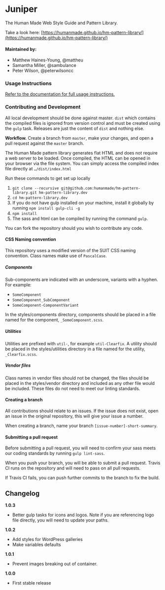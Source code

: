 # Juniper 

The Human Made Web Style Guide and Pattern Library.

Take a look here: [https://humanmade.github.io/hm-pattern-library/](https://humanmade.github.io/hm-pattern-library/)

#### Maintained by:

* Matthew Haines-Young, @mattheu
* Samantha Miller, @sambulance
* Peter Wilson, @peterwilsoncc

### Usage Instructions

[Refer to the documentation for full usage instructions.](https://humanmade.github.io/hm-pattern-library/pages/instructions.html)

### Contributing and Development

All local development should be done against master. `dist` which contains the compiled files is ignored from version control and must be created using the `gulp` task. Releases are just the content of `dist` and nothing else. 

**Workflow.** Create a branch from `master`, make your changes, and open a pull request against the `master` branch.

The Human Made pattern library generates flat HTML and does not require a web server to be loaded. Once compiled, the HTML can be opened in your browser via the file system. You can simply access the compiled index file directly at `…/dist/index.html`

Run these commands to get set up locally

1. `git clone --recursive git@github.com:humanmade/hm-pattern-library.git hm-pattern-library.dev`
1. `cd hm-pattern-library.dev`
1. If you do not have gulp installed on your machine, install it globally by running `npm install gulp-cli -g`
1. `npm install`
1. The sass and html can be compiled by running the command `gulp`.

You can fork the repository should you wish to contribute any code.

#### CSS Naming convention

This repository uses a modified version of the SUIT CSS naming convention. Class names make use of `PascalCase`.

##### Components

Sub-components are indicated with an underscore, variants with a hyphen. For example:

* `SomeComponent`
* `SomeComponent_SubComponent`
* `SomeComponent-ComponentVariant`

In the styles/components directory, components should be placed in a file named for the component, `_SomeComponent.scss`.

##### Utilities

Utilities are prefixed with `util-`, for example `util-Clearfix`. A utility should be placed in the styles/utilities directory in a file named for the utility, `_Clearfix.scss`.

##### Vendor files

Class names in vendor files should not be changed, the files should be placed in the styles/vendor directory and included as any other file would be included. These files do not need to meet our linting standards.

#### Creating a branch

All contributions should relate to an issues. If the issue does not exist, open an issue in the original repository, this will give your issue a number.

When creating a branch, name your branch `[issue-number]-short-summary`.

#### Submitting a pull request

Before submitting a pull request, you will need to confirm your sass meets our coding standards by running `gulp lint-sass`. 

When you push your branch, you will be able to submit a pull request. Travis CI runs on the repository and will need to pass on all pull requests.

If Travis CI fails, you can push further commits to the branch to fix the build.

## Changelog

**1.0.3**

* Better gulp tasks for icons and logos. Note if you are referencing logo file directly, you will need to update your paths.

**1.0.2**

* Add styles for WordPress galleries
* Make variables defaults

**1.0.1**

* Prevent images breaking out of container.

**1.0.0**

* First stable release
